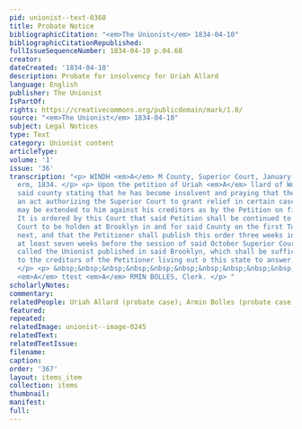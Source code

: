 ```yaml
---
pid: unionist--text-0368
title: Probate Notice
bibliographicCitation: "<em>The Unionist</em> 1834-04-10"
bibliographicCitationRepublished: 
fullIssueSequenceNumber: 1834-04-10 p.04.68
creator: 
dateCreated: '1834-04-10'
description: Probate for insolvency for Uriah Allard
language: English
publisher: The Unionist
IsPartOf: 
rights: https://creativecommons.org/publicdomain/mark/1.0/
source: "<em>The Unionist</em> 1834-04-10"
subject: Legal Notices
type: Text
category: Unionist content
articleType: 
volume: '1'
issue: '36'
transcription: "<p> WINDH <em>A</em> M County, Superior Court, January <em>T</em>
  erm, 1834. </p> <p> Upon the petition of Uriah <em>A</em> llard of Woodstock in
  said county stating that he has become insolvent and praying that the benefit of
  an act authorizing the Superior Court to grant relief in certain cases of insolvency
  may be extended to him against his creditors as by the Petition on file. </p> <p>
  It is ordered by this Court that said Petition shall be continued to the Superior
  Court to be holden at Brooklyn in and for said County on the first Tuesday of October
  next, and that the Petitioner shall publish this order three weeks in succession
  at least seven weeks before the session of said October Superior Court in a newspaper
  called the Unionist published in said Brooklyn, which shall be sufficient notice
  to the creditors of the Petitioner living out o this state to answer to said Petition.
  </p> <p> &nbsp;&nbsp;&nbsp;&nbsp;&nbsp;&nbsp;&nbsp;&nbsp;&nbsp;&nbsp;&nbsp;&nbsp;&nbsp;&nbsp;&nbsp;&nbsp;&nbsp;&nbsp;&nbsp;&nbsp;&nbsp;&nbsp;&nbsp;
  <em>A</em> ttest <em>A</em> RMIN BOLLES, Clerk. </p> "
scholarlyNotes: 
commentary: 
relatedPeople: Uriah Allard (probate case); Armin Bolles (probate case)
featured: 
repeated: 
relatedImage: unionist--image-0245
relatedText: 
relatedTextIssue: 
filename: 
caption: 
order: '367'
layout: items_item
collection: items
thumbnail: 
manifest: 
full: 
---
```

